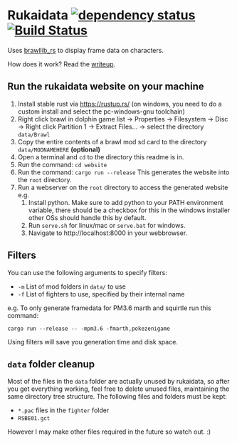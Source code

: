 # Rukaidata [![dependency status](https://deps.rs/repo/github/rukai/rukaidata/status.svg)](https://deps.rs/repo/github/rukai/rukaidata) [![Build Status](https://travis-ci.com/rukai/rukaidata.svg?branch=master)](https://travis-ci.com/rukai/rukaidata)

Uses [brawllib_rs](https://github.com/rukai/brawllib_rs) to display frame data on characters.

How does it work? Read the [writeup](docs/writeup.md).

## Run the rukaidata website on your machine

1.  Install stable rust via https://rustup.rs/ (on windows, you need to do a custom install and select the pc-windows-gnu toolchain)
2.  Right click brawl in dolphin game list -> Properties -> Filesystem -> Disc -> Right click Partition 1 -> Extract Files... -> select the directory `data/Brawl`
3.  Copy the entire contents of a brawl mod sd card to the directory `data/MODNAMEHERE` **(optional)**
4.  Open a terminal and `cd` to the directory this readme is in.
5.  Run the command: `cd website`
6.  Run the command: `cargo run --release` This generates the website into the `root` directory.
7.  Run a webserver on the `root` directory to access the generated website e.g.
    1.  Install python. Make sure to add python to your PATH environment variable, there should be a checkbox for this in the windows installer other OSs should handle this by default.
    2.  Run `serve.sh` for linux/mac or `serve.bat` for windows.
    3.  Navigate to http://localhost:8000 in your webbrowser.

## Filters

You can use the following arguments to specify filters:

*   `-m` List of mod folders in `data/` to use
*   `-f` List of fighters to use, specified by their internal name

e.g. To only generate framedata for PM3.6 marth and squirtle run this command:

`cargo run --release -- -mpm3.6 -fmarth,pokezenigame`

Using filters will save you generation time and disk space.

## `data` folder cleanup

Most of the files in the `data` folder are actually unused by rukaidata, so after you get everything working, feel free to delete unused files, maintaining the same directory tree structure.
The following files and folders must be kept:
*   `*.pac` files in the `fighter` folder
*   `RSBE01.gct`

However I may make other files required in the future so watch out. :)
